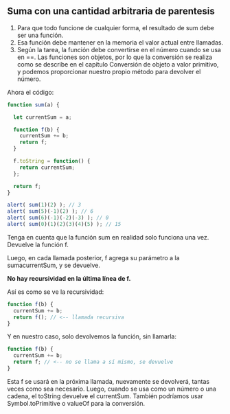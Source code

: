 ## Suma con una cantidad arbitraria de parentesis

1. Para que todo funcione de cualquier forma, el resultado de sum debe ser una función.
2. Esa función debe mantener en la memoria el valor actual entre llamadas.
3. Según la tarea, la función debe convertirse en el número cuando se usa en ==. Las funciones son objetos, por lo que la conversión se realiza como se describe en el capítulo Conversión de objeto a valor primitivo, y podemos proporcionar nuestro propio método para devolver el número.

Ahora el código:

````js
function sum(a) {

  let currentSum = a;

  function f(b) {
    currentSum += b;
    return f;
  }

  f.toString = function() {
    return currentSum;
  };

  return f;
}

alert( sum(1)(2) ); // 3
alert( sum(5)(-1)(2) ); // 6
alert( sum(6)(-1)(-2)(-3) ); // 0
alert( sum(0)(1)(2)(3)(4)(5) ); // 15
````

Tenga en cuenta que la función sum en realidad solo funciona una vez. Devuelve la función f.

Luego, en cada llamada posterior, f agrega su parámetro a la sumacurrentSum, y se devuelve.

**No hay recursividad en la última línea de f.**

Así es como se ve la recursividad:

````js
function f(b) {
  currentSum += b;
  return f(); // <-- llamada recursiva
}
````

Y en nuestro caso, solo devolvemos la función, sin llamarla:

````js
function f(b) {
  currentSum += b;
  return f; // <-- no se llama a sí mismo, se devuelve
}
````

Esta f se usará en la próxima llamada, nuevamente se devolverá, tantas veces como sea necesario. Luego, cuando se usa como un número o una cadena, el toString devuelve el currentSum. También podríamos usar Symbol.toPrimitive o valueOf para la conversión.
